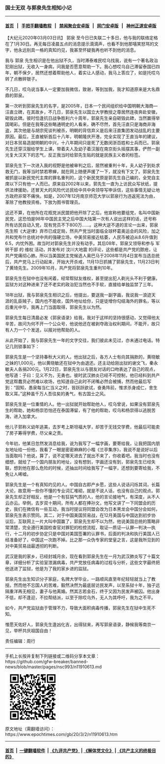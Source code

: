 ### 国士无双 与郭泉先生相知小记
------------------------

#### [首页](https://github.com/gfw-breaker/banned-news/blob/master/README.md) &nbsp;&nbsp;|&nbsp;&nbsp; [手把手翻墙教程](https://github.com/gfw-breaker/guides/wiki) &nbsp;&nbsp;|&nbsp;&nbsp; [禁闻聚合安卓版](https://github.com/gfw-breaker/bn-android) &nbsp;&nbsp;|&nbsp;&nbsp; [网门安卓版](https://github.com/oGate2/oGate) &nbsp;&nbsp;|&nbsp;&nbsp; [神州正道安卓版](https://github.com/SzzdOgate/update) 



<div><p>
 【大纪元2020年03月03日讯】
 <ok href="https://www.epochtimes.com/gb/tag/%E9%83%AD%E6%B3%89.html">
  郭泉
 </ok>
 至今日已失联二十多日，他与我的联络定格在了1月30日。再无每日凌晨五点的消息提示滴滴声，也看不到他那嘻笑怒骂的文字，他永远别具一格的真知灼见，我甚至怀疑我再也听不到他的消息。
</p>
<p>
 我与
 <ok href="https://www.epochtimes.com/gb/tag/%E9%83%AD%E6%B3%89.html">
  郭泉
 </ok>
 先生相识是在他出狱不久，当时滞泰难民哎乌找我，说有一个著名政治犯刚出狱，无收入一身病，问我是否愿意帮助一下。我心想哎乌自己滞留泰国已四年，朝不保夕，居然还想着帮助他人，着实让人感动，我马上答应了，如是托哎乌转了点散碎银子。
</p>
<p>
 不几日，哎乌说当事人一定要加我微信，致谢，等到加我，我才知道原来是大名鼎鼎的郭泉。
</p>
<p>
 第一次听到郭泉先生的名字，是2005年，日本一个民间组织给中国明朝大海商—汪直立碑，在其故乡，不几日，郭泉先生以国立大学教授之尊居然连夜奔赴安徽，砸毁此碑。彼时恰逢抗日战争胜利六十周年，郭泉先生亲自砸毁此碑，当然赢得举国喝彩。但是在我等这些略通明史的人看来，确不尽然，首先汪直只是海商非海盗，其次他是与胡宗宪谈判被杀，明朝的背信弃义是后来汪直集团发动战乱的主要原因。最后，王直被斩首后十八年，明朝隆庆开港，完全实现了王直当年的建议，对日本贸易造就明朝的中兴，十八年期间只是死了无数闵浙百姓和士兵而已。郭泉先生还穿汉服给学生上课，带着夫人及幼子着汉服在南京街头摇摆其事，俨然一副光复大汉天下的志气，反正我当时给郭先生贴的就是民族主义者的标签。
</p>
<p>
 郭泉先生下一次进入我的视野是他被审判之后，居然被重判十年，夫人幼子到处求救无门，我等当时禁若寒蝉，就在网上随便声援了一下，就没有下文了。郭泉先生被抓是以新民党代主席的罪名重判的，这个新民党原是郭先生自己编的，全党自主席以下只有他一人而已。原来自2002年以来，郭先生一直为上访民众写状纸，提供法律援助，还冒天大的风险代访民给中共中央领导写申诉信，这些事情无疑让地方政府非常不痛快。如是，2007年12月南京师范大学以郭泉行为违返宪法为由，革除了他教授资格，下放为图书管理员。
</p>
<p>
 这还不算，在他所在花瓶党派民盟把他开除了之后，他宣称他要组党，名叫中国新民党，这恐怕是98年中国民主党之后中国大陆第一次有人说出这样的话，还号称所有访民自动入党，现有党员不下800万……。这种大逆不道的言论一出来，郭泉先生照《大逆律》弃市已成定局，然共产党当时面临全球杯葛奥运会的风险，加之共和党布什总统对中共的强硬立场，中美贸易接近枯萎，人民币被迫从8.6升值到6.5，内忧外困。故当时对郭泉先生并没有动手。其后08年，郭泉又领导和参与
 <ok href="https://zh.wikipedia.org/w/index.php?title=%E5%86%9B%E8%BD%AC%E5%B9%B2%E9%83%A8&amp;action=edit&amp;redlink=1">
  军转干部
 </ok>
 的
 <ok href="https://zh.wikipedia.org/wiki/%E7%BB%B4%E6%9D%83">
  维权
 </ok>
 活动，并发布对
 <ok href="https://zh.wikipedia.org/wiki/%E6%B1%B6%E5%B7%9D%E5%A4%A7%E5%9C%B0%E9%9C%87">
  汶川大地震
 </ok>
 的评论，这些都是共产党的脓疮，让共产党痛彻心肺。所以当美国民主党候选人奥巴马于2008年11月4日宣布当选总统后，共产党马上行动起来，开始大开杀戒，11月13日抓捕了郭泉先生，11月23日判了黄琦先生。2009年10月，共产党将郭泉先生重判10年。
</p>
<p>
 郭泉先生在狱中也没有闲着，经常帮狱友维权，甚至提出犯人剃光头不利于健康。监狱方对这种进来了还不老实的政治犯当然也不手软，直接给单独监禁了三年。
</p>
<p>
 18年出狱，我与郭泉先生相识之后，他提出，要送我一副字画，我说我一浪迹天涯的乱臣贼子，国内也不能收，国外地址给你，只是徒增你勾结海外的罪名，等以后重光中华，我再上门当面取得，郭泉先生以为然。
</p>
<p>
 郭泉先生每日清晨必发《郭泉语录》给我，我对于这样的坚持很感动，又觉得他太辛苦，故问为何不开一个公众号，他说他还在被剥夺政治权利期间，不能开，故只有人力一个个发送，以报对他帮助的人。
</p>
<p>
 从此开始了，我与郭泉先生一年的文字交往，我们彼此未见过，亦未通过电话。特记几则锁事如下：
</p>
<p>
 郭泉先生是一个坚持春秋大义的人。他出狱之后，各方人士有向其捐款的，黄晓敏之妹的1,000元，他以黄晓敏还在狱中为由退还。还主动给刚出狱的谢文飞，秦永敏夫人各捐200元。1月22日，郭泉先生以与朋友对话的口吻表达了自己的观点，他写道：子曰：见义不为，无勇也。彼时武汉肺炎已经不可控制，他已经料到共产党这帮蠢货必然难以收场，也知道自己此时不闭嘴必然会被捕，然而他最后写到：“固知，愚泉每当仁当义之时，皆跃跃欲试，奋勇阵前，惟求杀身成仁，舍生取义耳。”这种虽千万人吾往矣的勇气，有古国士之风。
</p>
<p>
 郭泉先生是一位重情的人。他一出狱就开始帮助他人，哎乌曾说，如果没有郭泉先生的帮助，她和杨崇恐怕还在泰国滞留，有了他的帮助，哎乌和杨崇得以逃脱苦海，进入加拿大。
</p>
<p>
 他儿子郭称义幼年逃美，去岁考上斯坦福大学，却苦于无钱交学费，他最后可能卖了房子筹得学费，尽父亲之责。
</p>
<p>
 今年初，他某日忽然发消息给我，说为我写了一幅字画，要寄给我，让我把国内朋友地址给一份他，我看了一眼是密密麻麻的小楷《兰亭集序》，我说不是说好以后当面取吗？他说，算了，说不定哪天进去了就出不来了，你收着吧。我当时也没有细想，就给了一个国内朋友的地址，没有想到，字画还没有到，郭泉先生已经失联，想到他在那么危险的时候，还抽出时间给我写了一幅字，还想到要寄给我，不免让人唏嘘。
</p>
<p>
 郭泉先生是一个有真知灼见的人。中国自古即产乡愿，这些人说话闪烁其词，长篇大论，故意用一些你不懂的专业词汇堆砌，就是不说人话，也没有自己的观点。郭泉先生却正好相反，他是一个有狂狷气质的人，他的言论接地气，有深度，从不人云亦云。举例，去岁双十期间，所有人都在捧孙文，他写文讲了一下同盟会的历史，我们在微信有一些互动，我当时提议将同盟会改为日本黑龙会中国分会如何，郭泉先生表示赞同。其二，对于中国美国贸易战，在12月美国与中国达到初步协议后，互联网上一片大叫中国赢了，郭泉先生却不以为然，他说美国总统的策略非常清楚，完全遵行美国检查官对罪犯的检控流程，取证—质证—认罪—判决—执行，十二月的初步协定只是中国对美国签署的认罪书，后面的判决和执行美国人已经准备好了，中国这一次跑不掉。比之那一众伪专家的堂皇之言，这是我所见到的对中美贸易战最透彻的判断。
</p>
<p>
 武汉是我的家乡，已经封城月余，现在看到郭泉先生在一月为武汉肺炎写了十篇文章，详细分析了实验室泄漏病毒，共产党放任病毒的过程与分析，这些文字最终把他送进了监狱，他是为了我的家乡进的监狱。
</p>
<p>
 郭泉先生出生知识分子家庭，名牌大学毕业，一路顺风直至年纪轻轻就当上了教授。然而他不忘国人的苦难，毅然决然为最底层访民发声，以至系狱十年，独子远隔重洋再无相见，妻子与他离婚。然其志若金石，终于又因为民发声被囚。他出身不低，却不逢迎，不拉帮结派，以至于除哎乌外，无人为其呼吁，我为之不平。
</p>
<p>
 如今，共产党监狱由于管理不力，导致大面积病毒传播，郭泉先生在狱中生死不知。
</p>
<p>
 惟愿天佑好人，郭泉先生逢凶化吉，出得狱来，再写郭泉语录，静候我等南京一见，举杯共庆祖国自由！
</p>
<p>
 责任编辑：周行
</p>
</div>
<hr/>
手机上长按并复制下列链接或二维码分享本文章：<br/>
https://github.com/gfw-breaker/banned-news/blob/master/pages/nsc993/n11910613.md <br/>
<a href='https://github.com/gfw-breaker/banned-news/blob/master/pages/nsc993/n11910613.md'><img src='https://github.com/gfw-breaker/banned-news/blob/master/pages/nsc993/n11910613.md.png'/></a> <br/>
原文地址（需翻墙访问）：https://www.epochtimes.com/gb/20/3/2/n11910613.htm


------------------------
#### [首页](https://github.com/gfw-breaker/banned-news/blob/master/README.md) &nbsp;|&nbsp; [一键翻墙软件](https://github.com/gfw-breaker/nogfw/blob/master/README.md) &nbsp;| [《九评共产党》](https://github.com/gfw-breaker/9ping.md/blob/master/README.md#九评之一评共产党是什么) | [《解体党文化》](https://github.com/gfw-breaker/jtdwh.md/blob/master/README.md) | [《共产主义的终极目的》](https://github.com/gfw-breaker/gczydzjmd.md/blob/master/README.md)


<img src='http://gfw-breaker.win/banned-news/pages/nsc993/n11910613.md' width='0px' height='0px'/>
